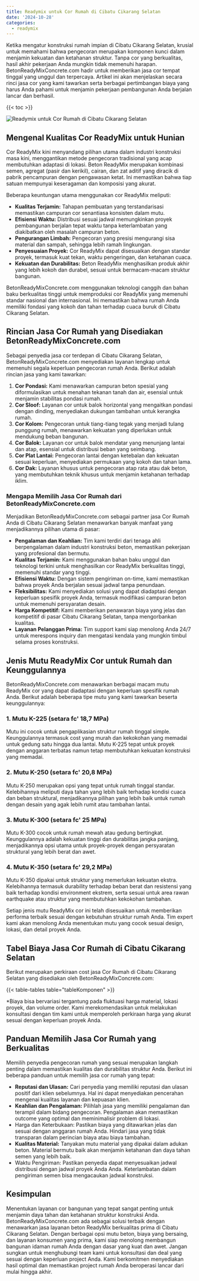 ```yaml
---
title: Readymix untuk Cor Rumah di Cibatu Cikarang Selatan
date: '2024-10-28'
categories:
  - readymix
---
```


Ketika mengatur konstruksi rumah impian di Cibatu Cikarang Selatan, krusial untuk memahami bahwa pengecoran merupakan komponen kunci dalam menjamin kekuatan dan ketahanan struktur. Tanpa cor yang berkualitas, hasil akhir pekerjaan Anda mungkin tidak memenuhi harapan. BetonReadyMixConcrete.com hadir untuk memberikan jasa cor tempat tinggal yang unggul dan terpercaya. Artikel ini akan menjelaskan secara rinci jasa cor yang kami tawarkan serta berbagai pertimbangan biaya yang harus Anda pahami untuk menjamin pekerjaan pembangunan Anda berjalan lancar dan berhasil.

{{< toc >}}

![Readymix untuk Cor Rumah di Cibatu Cikarang Selatan](https://betoncor8.github.io/cor/harga-beton-readymix-concrete%20(19).png)

## Mengenal Kualitas Cor ReadyMix untuk Hunian

Cor ReadyMix kini menyandang pilihan utama dalam industri konstruksi masa kini, menggantikan metode pengecoran tradisional yang acap membutuhkan adaptasi di lokasi. Beton ReadyMix merupakan kombinasi semen, agregat (pasir dan kerikil), cairan, dan zat aditif yang diracik di pabrik pencampuran dengan pengawasan ketat. Ini memastikan bahwa tiap satuan mempunyai keseragaman dan komposisi yang akurat.

Beberapa keuntungan utama menggunakan cor ReadyMix meliputi:

- **Kualitas Terjamin:** Tahapan pembuatan yang terstandarisasi memastikan campuran cor senantiasa konsisten dalam mutu.
- **Efisiensi Waktu:** Distribusi sesuai jadwal memungkinkan proyek pembangunan berjalan tepat waktu tanpa keterlambatan yang diakibatkan oleh masalah campuran beton.
- **Pengurangan Limbah:** Pengecoran yang presisi mengurangi sisa material dan sampah, sehingga lebih ramah lingkungan.
- **Penyesuaian Proyek:** Cor ReadyMix dapat disesuaikan dengan standar proyek, termasuk kuat tekan, waktu pengeringan, dan ketahanan cuaca.
- **Kekuatan dan Durabilitas:** Beton ReadyMix menghasilkan produk akhir yang lebih kokoh dan durabel, sesuai untuk bermacam-macam struktur bangunan.

BetonReadyMixConcrete.com menggunakan teknologi canggih dan bahan baku berkualitas tinggi untuk memproduksi cor ReadyMix yang memenuhi standar nasional dan internasional. Ini memastikan bahwa rumah Anda memiliki fondasi yang kokoh dan tahan terhadap cuaca buruk di Cibatu Cikarang Selatan.

## Rincian Jasa Cor Rumah yang Disediakan BetonReadyMixConcrete.com

Sebagai penyedia jasa cor terdepan di Cibatu Cikarang Selatan, BetonReadyMixConcrete.com menyediakan layanan lengkap untuk memenuhi segala keperluan pengecoran rumah Anda. Berikut adalah rincian jasa yang kami tawarkan:

1. **Cor Pondasi:** Kami menawarkan campuran beton spesial yang diformulasikan untuk menahan tekanan tanah dan air, esensial untuk menjamin stabilitas pondasi rumah.
2. **Cor Sloof:** Layanan cor untuk balok horizontal yang mengaitkan pondasi dengan dinding, menyediakan dukungan tambahan untuk kerangka rumah.
3. **Cor Kolom:** Pengecoran untuk tiang-tiang tegak yang menjadi tulang punggung rumah, menawarkan kekuatan yang diperlukan untuk mendukung beban bangunan.
4. **Cor Balok:** Layanan cor untuk balok mendatar yang menunjang lantai dan atap, esensial untuk distribusi beban yang seimbang.
5. **Cor Plat Lantai:** Pengecoran lantai dengan ketebalan dan kekuatan sesuai keperluan, menyediakan permukaan yang kokoh dan tahan lama.
6. **Cor Dak:** Layanan khusus untuk pengecoran atap rata atau dak beton, yang membutuhkan teknik khusus untuk menjamin ketahanan terhadap iklim.

### Mengapa Memilih Jasa Cor Rumah dari BetonReadyMixConcrete.com

Menjadikan BetonReadyMixConcrete.com sebagai partner jasa Cor Rumah Anda di Cibatu Cikarang Selatan menawarkan banyak manfaat yang menjadikannya pilihan utama di pasar:

- **Pengalaman dan Keahlian:** Tim kami terdiri dari tenaga ahli berpengalaman dalam industri konstruksi beton, memastikan pekerjaan yang profesional dan bermutu.
- **Kualitas Terjamin:** Kami menggunakan bahan baku unggul dan teknologi terkini untuk menghasilkan cor ReadyMix berkualitas tinggi, memenuhi standar yang tinggi.
- **Efisiensi Waktu:** Dengan sistem pengiriman on-time, kami memastikan bahwa proyek Anda berjalan sesuai jadwal tanpa penundaan.
- **Fleksibilitas:** Kami menyediakan solusi yang dapat diadaptasi dengan keperluan spesifik proyek Anda, termasuk modifikasi campuran beton untuk memenuhi persyaratan desain.
- **Harga Kompetitif:** Kami memberikan penawaran biaya yang jelas dan kompetitif di pasar Cibatu Cikarang Selatan, tanpa mengorbankan kualitas.
- **Layanan Pelanggan Prima:** Tim support kami siap menolong Anda 24/7 untuk merespons inquiry dan mengatasi kendala yang mungkin timbul selama proses konstruksi.

## Jenis Mutu ReadyMix Cor untuk Rumah dan Keunggulannya

BetonReadyMixConcrete.com menawarkan berbagai macam mutu ReadyMix cor yang dapat diadaptasi dengan keperluan spesifik rumah Anda. Berikut adalah beberapa tipe mutu yang kami tawarkan beserta keunggulannya:

### 1\. Mutu K-225 (setara fc' 18,7 MPa)

Mutu ini cocok untuk pengaplikasian struktur rumah tinggal simple. Keunggulannya termasuk cost yang murah dan kekokohan yang memadai untuk gedung satu hingga dua lantai. Mutu K-225 tepat untuk proyek dengan anggaran terbatas namun tetap membutuhkan kekuatan konstruksi yang memadai.

### 2\. Mutu K-250 (setara fc' 20,8 MPa)

Mutu K-250 merupakan opsi yang tepat untuk rumah tinggal standar. Kelebihannya meliputi daya tahan yang lebih baik terhadap kondisi cuaca dan beban struktural, menjadikannya pilihan yang lebih baik untuk rumah dengan desain yang agak lebih rumit atau tambahan lantai.

### 3\. Mutu K-300 (setara fc' 25 MPa)

Mutu K-300 cocok untuk rumah mewah atau gedung bertingkat. Keunggulannya adalah kekuatan tinggi dan durabilitas jangka panjang, menjadikannya opsi utama untuk proyek-proyek dengan persyaratan struktural yang lebih berat dan awet.

### 4\. Mutu K-350 (setara fc' 29,2 MPa)

Mutu K-350 dipakai untuk struktur yang memerlukan kekuatan ekstra. Kelebihannya termasuk durability terhadap beban berat dan resistensi yang baik terhadap kondisi environment ekstrem, serta sesuai untuk area rawan earthquake atau struktur yang membutuhkan kekokohan tambahan.

Setiap jenis mutu ReadyMix cor ini telah disesuaikan untuk memberikan performa terbaik sesuai dengan kebutuhan struktur rumah Anda. Tim expert kami akan menolong Anda menentukan mutu yang cocok sesuai design, lokasi, dan detail proyek Anda.

## Tabel Biaya Jasa Cor Rumah di Cibatu Cikarang Selatan

Berikut merupakan perkiraan cost jasa Cor Rumah di Cibatu Cikarang Selatan yang disediakan oleh BetonReadyMixConcrete.com:

{{< table-tables table="tableKomponen" >}}

\*Biaya bisa bervariasi tergantung pada fluktuasi harga material, lokasi proyek, dan volume order. Kami merekomendasikan untuk melakukan konsultasi dengan tim kami untuk memperoleh perkiraan harga yang akurat sesuai dengan keperluan proyek Anda.

## Panduan Memilih Jasa Cor Rumah yang Berkualitas

Memilih penyedia pengecoran rumah yang sesuai merupakan langkah penting dalam memastikan kualitas dan durabilitas struktur Anda. Berikut ini beberapa panduan untuk memilih jasa cor rumah yang tepat:

- **Reputasi dan Ulasan:** Cari penyedia yang memiliki reputasi dan ulasan positif dari klien sebelumnya. Hal ini dapat menyediakan pencerahan mengenai kualitas layanan dan kepuasan klien.
- **Keahlian dan Pengalaman:** Pilihlah jasa yang memiliki pengalaman dan terampil dalam bidang pengecoran. Pengalaman akan memastikan outcome yang optimal dan meminimalisir problem di lokasi.
- Harga dan Keterbukaan: Pastikan biaya yang ditawarkan jelas dan sesuai dengan anggaran rumah Anda. Hindari jasa yang tidak transparan dalam perincian biaya atau biaya tambahan.
- **Kualitas Material:** Tanyakan mutu material yang dipakai dalam adukan beton. Material bermutu baik akan menjamin ketahanan dan daya tahan semen yang lebih baik.
- Waktu Pengiriman: Pastikan penyedia dapat menyesuaikan jadwal distribusi dengan jadwal proyek Anda Anda. Keterlambatan dalam pengiriman semen bisa mengacaukan jadwal konstruksi.

## Kesimpulan

Menentukan layanan cor bangunan yang tepat sangat penting untuk menjamin daya tahan dan ketahanan struktur konstruksi Anda. BetonReadyMixConcrete.com ada sebagai solusi terbaik dengan menawarkan jasa layanan beton ReadyMix berkualitas prima di Cibatu Cikarang Selatan. Dengan berbagai opsi mutu beton, biaya yang bersaing, dan layanan konsumen yang prima, kami siap menolong membangun bangunan idaman rumah Anda dengan dasar yang kuat dan awet. Jangan sungkan untuk menghubungi team kami untuk konsultasi dan deal yang sesuai dengan keperluan project Anda. Kami berkomitmen menyediakan hasil optimal dan memastikan project rumah Anda beroperasi lancar dari mulai hingga akhir.
